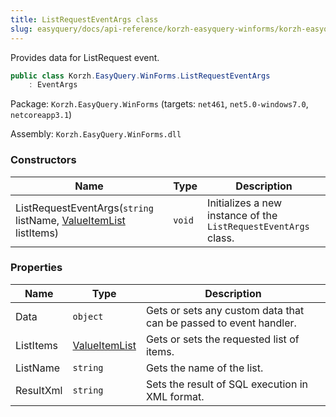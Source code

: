 ```yaml
---
title: ListRequestEventArgs class
slug: easyquery/docs/api-reference/korzh-easyquery-winforms/korzh-easyquery-winforms-namespace/listrequesteventargs-class
---
```



Provides data for ListRequest event.
```csharp
public class Korzh.EasyQuery.WinForms.ListRequestEventArgs
    : EventArgs

```
Package: `Korzh.EasyQuery.WinForms` (targets: `net461`, `net5.0-windows7.0`, `netcoreapp3.1`)

Assembly: `Korzh.EasyQuery.WinForms.dll`

### Constructors

| Name | Type | Description | 
| --- | --- | --- | 
| ListRequestEventArgs(`string` listName, [ValueItemList](/api-reference/korzh-easyquery-winforms/korzh-easyquery-winforms-namespace/valueitemlist-class) listItems) | `void` | Initializes a new instance of the `ListRequestEventArgs` class. | 


### Properties

| Name | Type | Description | 
| --- | --- | --- | 
| Data | `object` | Gets or sets any custom data that can be passed to event handler. | 
| ListItems | [ValueItemList](/api-reference/korzh-easyquery-winforms/korzh-easyquery-winforms-namespace/valueitemlist-class) | Gets or sets the requested list of items. | 
| ListName | `string` | Gets the name of the list. | 
| ResultXml | `string` | Sets the result of SQL execution in XML format. |
